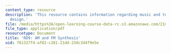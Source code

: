 ```yaml
---
content_type: resource
description: 'This resource contains information regarding music and technology: Sound
  design.'
file: /media/https%3A/open-learning-course-data-rc.s3.amazonaws.com/21m-380-music-and-technology-sound-design-spring-2016/761327f4af82c28121dd23dc3d4f9e5e_MIT21M_380S16_assn_rd9.pdf
file_type: application/pdf
resourcetype: Document
title: 'RD9: AM and FM Synthesis'
uid: 761327f4-af82-c281-21dd-23dc3d4f9e5e
---
```

